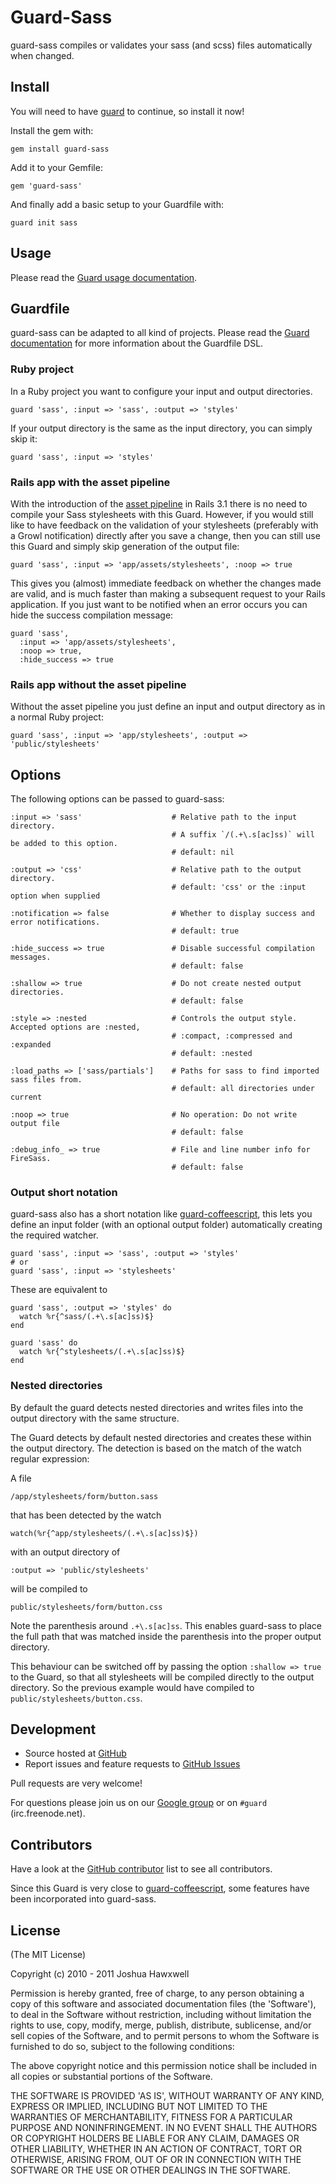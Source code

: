 # Guard-Sass

guard-sass compiles or validates your sass (and scss) files automatically when 
changed.

## Install

You will need to have [guard](http://github.com/guard/guard) to continue, so 
install it now!

Install the gem with:

    gem install guard-sass

Add it to your Gemfile:

    gem 'guard-sass'

And finally add a basic setup to your Guardfile with:

    guard init sass

## Usage

Please read the [Guard usage documentation][gdoc].

## Guardfile

guard-sass can be adapted to all kind of projects. Please read the
[Guard documentation][gdoc] for more information about the Guardfile DSL.

### Ruby project

In a Ruby project you want to configure your input and output directories.

    guard 'sass', :input => 'sass', :output => 'styles'

If your output directory is the same as the input directory, you can simply skip it:

    guard 'sass', :input => 'styles'

### Rails app with the asset pipeline

With the introduction of the [asset pipeline][rpipe] in Rails 3.1 there is no 
need to compile your Sass stylesheets with this Guard. However, if you would 
still like to have feedback on the validation of your stylesheets (preferably 
with a Growl notification) directly after you save a change, then you can still 
use this Guard and simply skip generation of the output file:

    guard 'sass', :input => 'app/assets/stylesheets', :noop => true

This gives you (almost) immediate feedback on whether the changes made are valid, 
and is much faster than making a subsequent request to your Rails application. 
If you just want to be notified when an error occurs you can hide the success 
compilation message:

    guard 'sass', 
      :input => 'app/assets/stylesheets', 
      :noop => true, 
      :hide_success => true

### Rails app without the asset pipeline

Without the asset pipeline you just define an input and output directory as in
a normal Ruby project:

    guard 'sass', :input => 'app/stylesheets', :output => 'public/stylesheets'

## Options

The following options can be passed to guard-sass:

    :input => 'sass'                    # Relative path to the input directory.
                                        # A suffix `/(.+\.s[ac]ss)` will be added to this option.
                                        # default: nil
    
    :output => 'css'                    # Relative path to the output directory.
                                        # default: 'css' or the :input option when supplied
    
    :notification => false              # Whether to display success and error notifications.
                                        # default: true
    
    :hide_success => true               # Disable successful compilation messages.
                                        # default: false
    
    :shallow => true                    # Do not create nested output directories.
                                        # default: false
    
    :style => :nested                   # Controls the output style. Accepted options are :nested, 
                                        # :compact, :compressed and :expanded
                                        # default: :nested
    
    :load_paths => ['sass/partials']    # Paths for sass to find imported sass files from.
                                        # default: all directories under current
    
    :noop => true                       # No operation: Do not write output file
                                        # default: false
    
    :debug_info_ => true                # File and line number info for FireSass.
                                        # default: false

### Output short notation

guard-sass also has a short notation like [guard-coffeescript][gcs], this lets 
you define an input folder (with an optional output folder) automatically creating
the required watcher.

    guard 'sass', :input => 'sass', :output => 'styles'
    # or
    guard 'sass', :input => 'stylesheets'

These are equivalent to

    guard 'sass', :output => 'styles' do
      watch %r{^sass/(.+\.s[ac]ss)$}
    end
    
    guard 'sass' do
      watch %r{^stylesheets/(.+\.s[ac]ss)$}
    end

### Nested directories

By default the guard detects nested directories and writes files into the output
directory with the same structure.

The Guard detects by default nested directories and creates these within the 
output directory. The detection is based on the match of the watch regular expression:

A file

    /app/stylesheets/form/button.sass

that has been detected by the watch

    watch(%r{^app/stylesheets/(.+\.s[ac]ss)$})

with an output directory of

    :output => 'public/stylesheets'

will be compiled to

    public/stylesheets/form/button.css

Note the parenthesis around `.+\.s[ac]ss`. This enables guard-sass to place 
the full path that was matched inside the parenthesis into the proper output directory.

This behaviour can be switched off by passing the option `:shallow => true` to the 
Guard, so that all stylesheets will be compiled directly to the output directory.
So the previous example would have compiled to `public/stylesheets/button.css`.

## Development

- Source hosted at [GitHub](https://github.com/hawx/guard-sass)
- Report issues and feature requests to [GitHub Issues][issues]

Pull requests are very welcome!

For questions please join us on our [Google group][ggroup] or
on `#guard` (irc.freenode.net).

## Contributors

Have a look at the [GitHub contributor][contrib] list to see all contributors.

Since this Guard is very close to [guard-coffeescript][gcs], some features have been 
incorporated into guard-sass.

## License

(The MIT License)

Copyright (c) 2010 - 2011 Joshua Hawxwell

Permission is hereby granted, free of charge, to any person obtaining
a copy of this software and associated documentation files (the
'Software'), to deal in the Software without restriction, including
without limitation the rights to use, copy, modify, merge, publish,
distribute, sublicense, and/or sell copies of the Software, and to
permit persons to whom the Software is furnished to do so, subject to
the following conditions:

The above copyright notice and this permission notice shall be
included in all copies or substantial portions of the Software.

THE SOFTWARE IS PROVIDED 'AS IS', WITHOUT WARRANTY OF ANY KIND,
EXPRESS OR IMPLIED, INCLUDING BUT NOT LIMITED TO THE WARRANTIES OF
MERCHANTABILITY, FITNESS FOR A PARTICULAR PURPOSE AND NONINFRINGEMENT.
IN NO EVENT SHALL THE AUTHORS OR COPYRIGHT HOLDERS BE LIABLE FOR ANY
CLAIM, DAMAGES OR OTHER LIABILITY, WHETHER IN AN ACTION OF CONTRACT,
TORT OR OTHERWISE, ARISING FROM, OUT OF OR IN CONNECTION WITH THE
SOFTWARE OR THE USE OR OTHER DEALINGS IN THE SOFTWARE.


[gcs]:     http://github.com/netzpirat/guard-coffeescript
[gdoc]:    http://github.com/guard/guard#readme
[rpipe]:   http://guides.rubyonrails.org/asset_pipeline.html
[issues]:  http://github.com/hawx/guard-sass/issues
[ggroup]:  http://groups.google.com/group/guard-dev
[contrib]: http://github.com/hawx/guard-sass/contributors